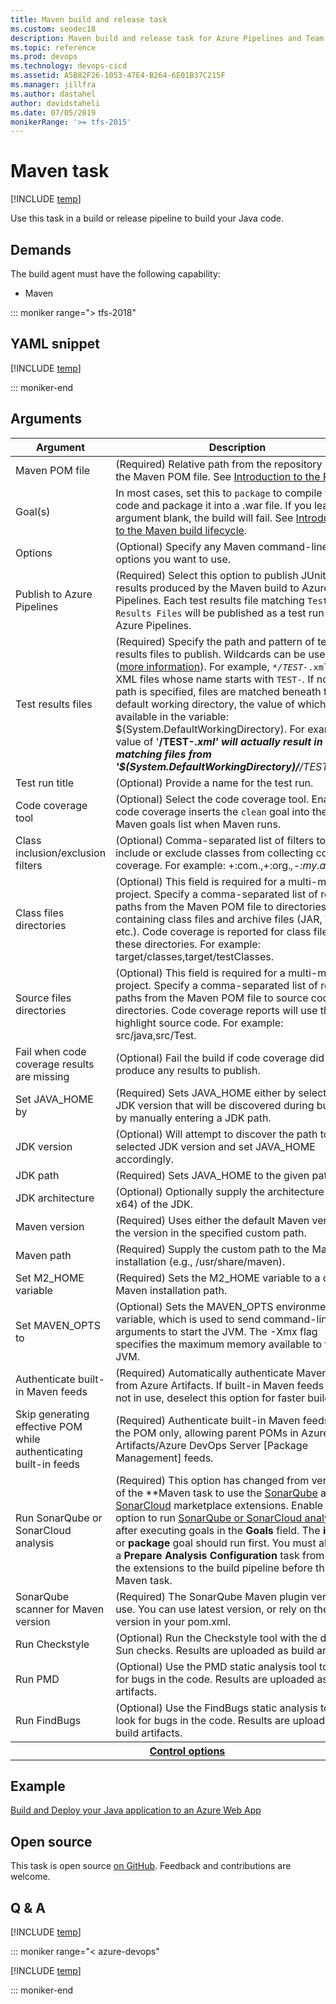 ```yaml
---
title: Maven build and release task
ms.custom: seodec18
description: Maven build and release task for Azure Pipelines and Team Foundation Server (TFS)
ms.topic: reference
ms.prod: devops
ms.technology: devops-cicd
ms.assetid: A5B82F26-1053-47E4-B264-6E01B37C215F
ms.manager: jillfra
ms.author: dastahel
author: davidstaheli
ms.date: 07/05/2019
monikerRange: '>= tfs-2015'
---
```



# Maven task

[!INCLUDE [temp](../../_shared/version-tfs-2015-rtm.md)]

Use this task in a build or release pipeline to build your Java code.

## Demands

The build agent must have the following capability:

* Maven

::: moniker range="> tfs-2018"

## YAML snippet

[!INCLUDE [temp](../_shared/yaml/MavenV3.md)]

::: moniker-end

## Arguments

<table><thead><tr><th>Argument</th><th>Description</th></tr></thead>
<tr><td>Maven POM file</td><td>(Required) Relative path from the repository root to the Maven POM file. See <a href="http://maven.apache.org/guides/introduction/introduction-to-the-pom.html" data-raw-source="[Introduction to the POM](http://maven.apache.org/guides/introduction/introduction-to-the-pom.html)">Introduction to the POM</a>.</td></tr>
<tr><td>Goal(s)</td><td>In most cases, set this to <code>package</code> to compile your code and package it into a .war file. If you leave this argument blank, the build will fail. See <a href="http://maven.apache.org/guides/introduction/introduction-to-the-lifecycle.html" data-raw-source="[Introduction to the Maven build lifecycle](http://maven.apache.org/guides/introduction/introduction-to-the-lifecycle.html)">Introduction to the Maven build lifecycle</a>.</td></tr>
<tr><td>Options</td><td>(Optional) Specify any Maven command-line options you want to use.</td></tr>
<tr><td>Publish to Azure Pipelines</td><td>(Required) Select this option to publish JUnit test results produced by the Maven build to Azure Pipelines. Each test results file matching <code>Test Results Files</code> will be published as a test run in Azure Pipelines.</td></tr>
<tr><td>Test results files</td><td>(Required) Specify the path and pattern of test results files to publish. Wildcards can be used (<a href="https://go.microsoft.com/fwlink/?linkid=856077" data-raw-source="[more information](https://go.microsoft.com/fwlink/?linkid=856077)">more information</a>). For example, <code><em>*/TEST-</em>.xml</code> for all XML files whose name starts with <code>TEST-</code>. If no root path is specified, files are matched beneath the default working directory, the value of which is available in the variable: $(System.DefaultWorkingDirectory).  For example, a value of &#39;<strong>/TEST-<em>.xml&#39; will actually result in matching files from &#39;$(System.DefaultWorkingDirectory)/</strong>/TEST-<em>.xml&#39;.</td></tr>
<tr><td>Test run title</td><td>(Optional) Provide a name for the test run.</td></tr>
<tr><td>Code coverage tool</td><td>(Optional) Select the code coverage tool. Enabling code coverage inserts the <code>clean</code> goal into the Maven goals list when Maven runs.</td></tr>
<tr><td>Class inclusion/exclusion filters</td><td>(Optional) Comma-separated list of filters to include or exclude classes from collecting code coverage. For example: +:com.</em>,+:org.<em>,-:my.app</em>.<em>.</td></tr>
<tr><td>Class files directories</td><td>(Optional) This field is required for a multi-module project. Specify a comma-separated list of relative paths from the Maven POM file to directories containing class files and archive files (JAR, WAR, etc.). Code coverage is reported for class files in these directories. For example: target/classes,target/testClasses.</td></tr>
<tr><td>Source files directories</td><td>(Optional) This field is required for a multi-module project. Specify a comma-separated list of relative paths from the Maven POM file to source code directories. Code coverage reports will use these to highlight source code. For example: src/java,src/Test.</td></tr>
<tr><td>Fail when code coverage results are missing</td><td>(Optional) Fail the build if code coverage did not produce any results to publish.</td></tr>
<tr><td>Set JAVA_HOME by</td><td>(Required) Sets JAVA_HOME either by selecting a JDK version that will be discovered during builds or by manually entering a JDK path.</td></tr>
<tr><td>JDK version</td><td>(Optional) Will attempt to discover the path to the selected JDK version and set JAVA_HOME accordingly.</td></tr>
<tr><td>JDK path</td><td>(Required) Sets JAVA_HOME to the given path.</td></tr>
<tr><td>JDK architecture</td><td>(Optional) Optionally supply the architecture (x86, x64) of the JDK.</td></tr>
<tr><td>Maven version</td><td>(Required) Uses either the default Maven version or the version in the specified custom path.</td></tr>
<tr><td>Maven path</td><td>(Required) Supply the custom path to the Maven installation (e.g., /usr/share/maven).</td></tr>
<tr><td>Set M2_HOME variable</td><td>(Required) Sets the M2_HOME variable to a custom Maven installation path.</td></tr>
<tr><td>Set MAVEN_OPTS to</td><td>(Optional) Sets the MAVEN_OPTS environment variable, which is used to send command-line arguments to start the JVM. The -Xmx flag specifies the maximum memory available to the JVM.</td></tr>
<tr><td>Authenticate built-in Maven feeds</td><td>(Required) Automatically authenticate Maven feeds from Azure Artifacts. If built-in Maven feeds are not in use, deselect this option for faster builds.</td></tr>
<tr><td>Skip generating effective POM while authenticating built-in feeds</td><td>(Required) Authenticate built-in Maven feeds using the POM only, allowing parent POMs in Azure Artifacts/Azure DevOps Server [Package Management] feeds.</td></tr>
<tr><td>Run SonarQube or SonarCloud analysis</td><td>(Required) This option has changed from version 1 of the **Maven</em></em> task to use the <a href="https://marketplace.visualstudio.com/items?itemName=SonarSource.sonarqube" data-raw-source="[SonarQube](https://marketplace.visualstudio.com/items?itemName=SonarSource.sonarqube)">SonarQube</a> and <a href="https://marketplace.visualstudio.com/items?itemName=SonarSource.sonarcloud" data-raw-source="[SonarCloud](https://marketplace.visualstudio.com/items?itemName=SonarSource.sonarcloud)">SonarCloud</a> marketplace extensions.  Enable this option to run <a href="http://redirect.sonarsource.com/doc/install-configure-scanner-tfs-ts.html" data-raw-source="[SonarQube or SonarCloud analysis](http://redirect.sonarsource.com/doc/install-configure-scanner-tfs-ts.html)">SonarQube or SonarCloud analysis</a> after executing goals in the <strong>Goals</strong> field. The <strong>install</strong> or <strong>package</strong> goal should run first. You must also add a <strong>Prepare Analysis Configuration</strong> task from one of the extensions to the build pipeline before this Maven task.</td></tr>
<tr><td>SonarQube scanner for Maven version</td><td>(Required) The SonarQube Maven plugin version to use. You can use latest version, or rely on the version in your pom.xml.</td></tr>
<tr><td>Run Checkstyle</td><td>(Optional) Run the Checkstyle tool with the default Sun checks. Results are uploaded as build artifacts.</td></tr>
<tr><td>Run PMD</td><td>(Optional) Use the PMD static analysis tool to look for bugs in the code. Results are uploaded as build artifacts.</td></tr>
<tr><td>Run FindBugs</td><td>(Optional) Use the FindBugs static analysis tool to look for bugs in the code. Results are uploaded as build artifacts.</td></tr>


<tr>
<th style="text-align: center" colspan="2"><a href="~/pipelines/process/tasks.md#controloptions" data-raw-source="[Control options](../../process/tasks.md#controloptions)">Control options</a></th>
</tr>

</table>

## Example

[Build and Deploy your Java application to an Azure Web App](../../apps/java/build-maven.md)

## Open source

This task is open source [on GitHub](https://github.com/Microsoft/azure-pipelines-tasks). Feedback and contributions are welcome.

## Q & A
<!-- BEGINSECTION class="md-qanda" -->

[!INCLUDE [temp](../../_shared/qa-agents.md)]

::: moniker range="< azure-devops"

[!INCLUDE [temp](../../_shared/qa-versions.md)]

::: moniker-end

<!-- ENDSECTION -->
